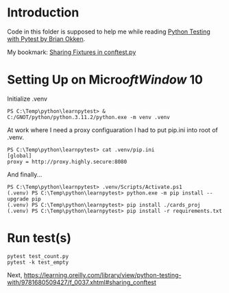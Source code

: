 # Introduction

Code in this folder is supposed to help me while reading [Python Testing with Pytest by Brian Okken](https://learning.oreilly.com/library/view/python-testing-with/9781680509427/).

My bookmark: [Sharing Fixtures in conftest.py](https://learning.oreilly.com/library/view/python-testing-with/9781680509427/f_0037.xhtml#sharing_conftest)

# Setting Up on Micro$oft Window$ 10

Initialize .venv

```
PS C:\Temp\python\learnpytest> & C:/GNOT/python/python.3.11.2/python.exe -m venv .venv
```

At work where I need a proxy configuaration I had to put pip.ini into root of .venv.

```
PS C:\Temp\python\learnpytest> cat .venv/pip.ini
[global]
proxy = http://proxy.highly.secure:8080
```

And finally...

```
PS C:\Temp\python\learnpytest> .venv/Scripts/Activate.ps1
(.venv) PS C:\Temp\python\learnpytest> python.exe -m pip install --upgrade pip
(.venv) PS C:\Temp\python\learnpytest> pip install ./cards_proj
(.venv) PS C:\Temp\python\learnpytest> pip install -r requirements.txt
```

# Run test(s)

```
pytest test_count.py
pytest -k test_empty
```

Next, https://learning.oreilly.com/library/view/python-testing-with/9781680509427/f_0037.xhtml#sharing_conftest
